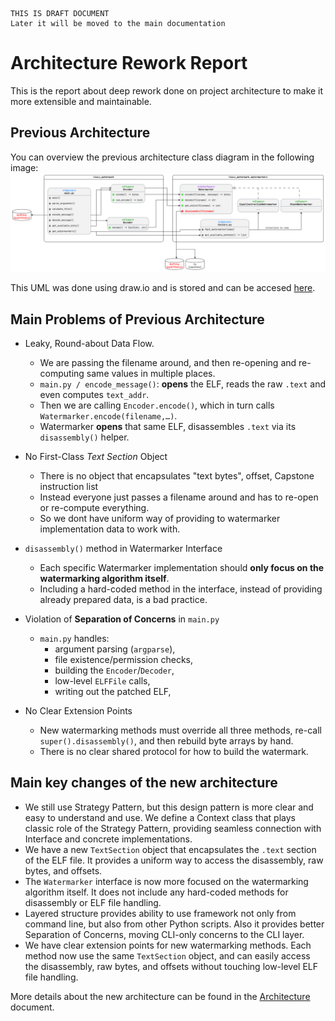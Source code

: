 ```text
THIS IS DRAFT DOCUMENT
Later it will be moved to the main documentation
```

# Architecture Rework Report

This is the report about deep rework done on project architecture to make it more extensible and maintainable.

## Previous Architecture

You can overview the previous architecture class diagram in the following image:
![Previous Architecture](./pics/Watermark_old.png)

This UML was done using draw.io and is stored and can be accesed [here](./Watermark_old.drawio).

## Main Problems of Previous Architecture

- Leaky, Round-about Data Flow.
  - We are passing the filename around, and then re-opening and re-computing same values in multiple places.
  - `main.py / encode_message()`: **opens** the ELF, reads the raw `.text` and even computes `text_addr`.
  - Then we are calling `Encoder.encode()`, which in turn calls `Watermarker.encode(filename,…)`.
  - Watermarker **opens** that same ELF, disassembles `.text` via its `disassembly()` helper.

- No First-Class _Text Section_ Object
  - There is no object that encapsulates "text bytes", offset, Capstone instruction list
  - Instead everyone just passes a filename around and has to re-open or re-compute everything.
  - So we dont have uniform way of providing to watermarker implementation data to work with.

- `disassembly()` method in Watermarker Interface
  - Each specific Watermarker implementation should **only focus on the watermarking algorithm itself**.
  - Including a hard-coded method in the interface, instead of providing already prepared data, is a bad practice.

- Violation of **Separation of Concerns** in `main.py`
  - `main.py` handles:
    - argument parsing (`argparse`),
    - file existence/permission checks,
    - building the `Encoder`/`Decoder`,
    - low-level `ELFFile` calls,
    - writing out the patched ELF,

- No Clear Extension Points
  - New watermarking methods must override all three methods, re-call `super().disassembly()`, and then rebuild byte arrays by hand.
  - There is no clear shared protocol for how to build the watermark.

## Main key changes of the new architecture

- We still use Strategy Pattern, but this design pattern is more clear and easy to understand and use. We define a Context class that plays classic role of the Strategy Pattern, providing seamless connection with Interface and concrete implementations.
- We have a new `TextSection` object that encapsulates the `.text` section of the ELF file. It provides a uniform way to access the disassembly, raw bytes, and offsets.
- The `Watermarker` interface is now more focused on the watermarking algorithm itself. It does not include any hard-coded methods for disassembly or ELF file handling.
- Layered structure provides ability to use framework not only from command line, but also from other Python scripts. Also it provides better Separation of Concerns, moving CLI-only concerns to the CLI layer.
- We have clear extension points for new watermarking methods. Each method now use the same `TextSection` object, and can easily access the disassembly, raw bytes, and offsets without touching low-level ELF file handling.

More details about the new architecture can be found in the [Architecture](./Architecture.md) document.
